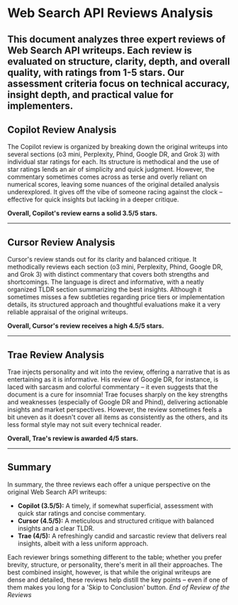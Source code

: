 # Web Search API Reviews Analysis

This document analyzes three expert reviews of Web Search API writeups. Each review is evaluated on structure, clarity, depth, and overall quality, with ratings from 1-5 stars. Our assessment criteria focus on technical accuracy, insight depth, and practical value for implementers.
---

## Copilot Review Analysis

The Copilot review is organized by breaking down the original writeups into several sections (o3 mini, Perplexity, Phind, Google DR, and Grok 3) with individual star ratings for each. Its structure is methodical and the use of star ratings lends an air of simplicity and quick judgment. However, the commentary sometimes comes across as terse and overly reliant on numerical scores, leaving some nuances of the original detailed analysis underexplored. It gives off the vibe of someone racing against the clock – effective for quick insights but lacking in a deeper critique. 

**Overall, Copilot's review earns a solid 3.5/5 stars.**

---

## Cursor Review Analysis

Cursor's review stands out for its clarity and balanced critique. It methodically reviews each section (o3 mini, Perplexity, Phind, Google DR, and Grok 3) with distinct commentary that covers both strengths and shortcomings. The language is direct and informative, with a neatly organized TLDR section summarizing the best insights. Although it sometimes misses a few subtleties regarding price tiers or implementation details, its structured approach and thoughtful evaluations make it a very reliable appraisal of the original writeups. 

**Overall, Cursor's review receives a high 4.5/5 stars.**

---

## Trae Review Analysis

Trae injects personality and wit into the review, offering a narrative that is as entertaining as it is informative. His review of Google DR, for instance, is laced with sarcasm and colorful commentary – it even suggests that the document is a cure for insomnia! Trae focuses sharply on the key strengths and weaknesses (especially of Google DR and Phind), delivering actionable insights and market perspectives. However, the review sometimes feels a bit uneven as it doesn't cover all items as consistently as the others, and its less formal style may not suit every technical reader. 

**Overall, Trae's review is awarded 4/5 stars.**

---

## Summary
In summary, the three reviews each offer a unique perspective on the original Web Search API writeups:

- **Copilot (3.5/5):** A timely, if somewhat superficial, assessment with quick star ratings and concise commentary.
- **Cursor (4.5/5):** A meticulous and structured critique with balanced insights and a clear TLDR.
- **Trae (4/5):** A refreshingly candid and sarcastic review that delivers real insights, albeit with a less uniform approach.

Each reviewer brings something different to the table; whether you prefer brevity, structure, or personality, there's merit in all their approaches. The best combined insight, however, is that while the original writeups are dense and detailed, these reviews help distill the key points – even if one of them makes you long for a 'Skip to Conclusion' button.
*End of Review of the Reviews* 